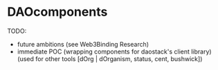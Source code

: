 # DAOcomponents  
TODO:
- future ambitions (see Web3Binding Research)
- immediate POC (wrapping components for daostack's client library)(used for other tools [dOrg | dOrganism, status, cent, bushwick])
